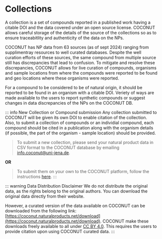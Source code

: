 # Collections

A collection is a set of compounds reported in a published work having a citable DOI and the data covered under an open source license. COCONUT allows careful storage of the details of the source of the collections so as to ensure traceabitlity and authenticity of the data on the NPs.

COCONUT has NP data from 63 sources (as of sept 2024) ranging from supplimentray resources to well curated databases. Despite the well curation efforts of these sources, the same compound from multiple source still has discrepancies that lead to confusion. To mitigate and resolve these discrepancies, COCONUT allows for live curation of compounds, organisms and sample locations from where the compounds were reported to be found and geo locations where these organisms were reported. 

For a compound to be considered to be of natural origin, it should be reported to be found in an organism with a citable DOI. Veriety of ways are made available to the users to report synthetic compounds or suggest changes in data discrepancies of the NPs on the COCONUT DB.

::: info New Collection or Compound submission
Any collection submitted to COCONUT will be given its own DOI to enable citation of the collection. Also, to submit a collection of compounds or an individial compound, each compound should be cited in a publication along with the organism details (if possible, the part of the organism - sample location) should be provided.

>To submit a new collection, please send your natural product data in CSV format to the COCONUT database by emailing [info.coconut@uni-jena.de](mailto:info.coconut@uni-jena.de).

**OR**

>To submit them on your own to the COCONUT platform, follow the instructions [here](/collection-submission).
:::

::: warning Data Distribution Disclaimer
We do not distribute the original data, as the rights belong to the original authors. You can download the original data directly from their website. 

However, a curated version of the data available on COCONUT can be downloaded from the following link: [https://coconut.naturalproducts.net/download](https://coconut.naturalproducts.net/download). COCONUT make these downloads freely available to all under [CC BY 4.0](https://creativecommons.org/licenses/by/4.0/deed.en). This requires the users to provide citation upon using COCONUT curated data.
:::





<style>
table {
width: 100%;
border-collapse: collapse;
}
th, td {
border: 1px solid #ddd;
padding: 8px;
}
th {
background-color: #f2f2f2;
}
td {
text-align: left;
}
td:nth-child(1), td:nth-child(3) {
text-align: center;
}
</style>
